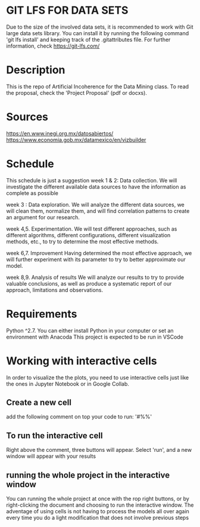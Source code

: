 # GIT LFS FOR DATA SETS
Due to the size of the involved data sets, it is recommended to work with Git large data sets library. You can install it
by running the following command 'git lfs install' and keeping track of the .gitattributes file.
For further information, check https://git-lfs.com/


# Description
This is the repo of Artificial Incoherence for the Data Mining class.
To read the proposal, check the 'Project Proposal' (pdf or docxs).

# Sources
https://en.www.inegi.org.mx/datosabiertos/
https://www.economia.gob.mx/datamexico/en/vizbuilder


# Schedule
This schedule is just a suggestion
week 1 & 2:
	Data collection. 
We will investigate the different available data sources to have the information as complete as possible

week 3 :
	Data exploration. 
We will analyze the different data sources, we will clean them, normalize them, and will find correlation patterns to create an argument for our research.

week 4,5.
Experimentation.
We will test different approaches, such as different algorithms, different configurations, different visualization methods, etc., to try to determine the most effective methods.

week 6,7. 
	Improvement
Having determined the most effective approach, we will further experiment with its parameter to try to better approximate our model.

week 8,9. 
	Analysis of results
We will analyze our results to try to provide valuable conclusions, as well as produce a systematic report of our approach, limitations and observations.


# Requirements
Python ^2.7. You can either install Python in your computer or set an environment with Anacoda
This project is expected to be run in VSCode

# Working with interactive cells
In order to visualize the the plots, you need to use interactive cells just like the ones in Jupyter Notebook or in Google Collab.
## Create a new cell
add the following comment on top your code to run: '#%%'
## To run the interactive cell
Right above the comment, three buttons will appear. Select 'run', and a new window will appear with your results
## running the whole project in the interactive window
You can running the whole project at once with the rop right buttons, or by right-clicking the document and choosing to run the interactive window. 
The adventage of using cells is not having to process the models all over again every time you do a light modification that does not involve previous steps